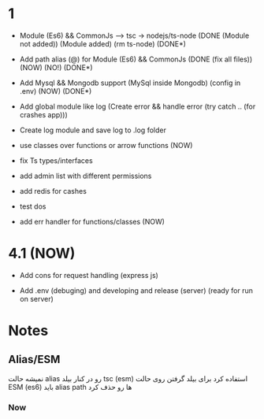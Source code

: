 

# 1
+ Module (Es6) && CommonJs --> tsc -> nodejs/ts-node  (DONE (Module not added)) (Module added) (rm ts-node) (DONE*)

+ Add path alias (@) for Module (Es6) && CommonJs  (DONE (fix all files)) (NOW) (NO!) (DONE*)

+ Add Mysql && Mongodb support (MySql inside Mongodb) (config in .env)  (NOW) (DONE*)

+ Add global module like log (Create error && handle error (try catch .. (for crashes app)))

+ Create log module and save log to .log folder

+ use classes over functions or arrow functions  (NOW)

+ fix Ts types/interfaces

+ add admin list with different permissions

+ add redis for cashes

+ test dos

+ add err handler for functions/classes (NOW)

# 4.1 (NOW)
+ Add cons for request handling (express js)

+ Add .env (debuging) and developing and release (server)
(ready for run on server)

# Notes

## Alias/ESM
نمیشه حالت alias رو در کنار بیلد tsc (esm) استفاده کرد
برای بیلد گرفتن روی حالت ESM (es6) باید alias path ها رو حذف کرد

### Now
